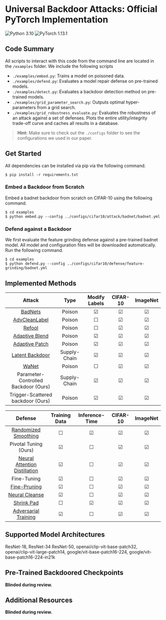 # Universal Backdoor Attacks: Official PyTorch Implementation
![Python 3.10](https://img.shields.io/badge/python-3.10-green.svg?style=plastic)
![PyTorch 1.13.1](https://img.shields.io/badge/torch-1.13.1-green.svg?style=plastic)

## Code Summary

All scripts to interact with this code from the command line are located in the ```/examples``` folder. 
We include the following scripts

* ```./examples/embed.py```: Trains a model on poisoned data.
* ```./examples/defend.py```: Evaluates a model repair defense on pre-trained models.
* ```./examples/detect.py```: Evaluates a backdoor detection method on pre-trained models.
* ```./examples/grid_parameter_search.py```: Outputs optimal hyper-parameters from a grid search.
* ```./examples/grid_robustness_evaluate.py```: Evaluates the robustness of an attack against a set of defenses. 
Plots the entire utility/integrity trade-off curve and caches all results in a database. 

> **Hint:** Make sure to check out the ```./configs``` folder to see the configurations we used in our paper.

## Get Started
All dependencies can be installed via pip via the following command.
```shell
$ pip install -r requirements.txt
```

### Embed a Backdoor from Scratch
Embed a badnet backdoor from scratch on CIFAR-10 using the following command.
```shell
$ cd examples
$ python embed.py --config ../configs/cifar10/attack/badnet/badnet.yml
```


### Defend against a Backdoor
We first evaluate the feature grinding defense against a pre-trained badnet model.
All model and configuration files will be downloaded automatically.
Run the following command.
```shell
$ cd examples
$ python defend.py --config ../configs/cifar10/defense/feature-grinding/badnet.yml 
```

## Implemented Methods
|                                              Attack                                              |     Type     | Modify Labels |     CIFAR-10      |     ImageNet      |
|:------------------------------------------------------------------------------------------------:|:------------:|:-------------:|:-----------------:|:-----------------:|
|                           [BadNets](https://arxiv.org/abs/1708.06733)                            |    Poison    |    &#9745;    |      &#9745;      |      &#9745;      |
|              [AdvCleanLabel](https://people.csail.mit.edu/madry/lab/cleanlabel.pdf)              |    Poison    |    &#9744;    |      &#9745;      |      &#9745;      |
|                            [Refool](https://arxiv.org/abs/2007.02343)                            |    Poison    |    &#9744;    |      &#9745;      |      &#9745;      |
|                   [Adaptive Blend](https://openreview.net/pdf?id=_wSHsgrVali)                    |    Poison    |    &#9745;    |      &#9745;      |      &#9745;      |
|                   [Adaptive Patch](https://openreview.net/pdf?id=_wSHsgrVali)                    |    Poison    |    &#9745;    |      &#9745;      |      &#9745;      |
| [Latent Backdoor](https://people.cs.uchicago.edu/~ravenben/publications/pdf/pbackdoor-ccs19.pdf) | Supply-Chain |    &#9745;    |      &#9745;      |      &#9745;      |
|                          [WaNet](https://arxiv.org/pdf/2102.10369.pdf)                           |    Poison    |    &#9744;    |      &#9745;      |      &#9745;      |
|                               Parameter-Controlled Backdoor (Ours)                               | Supply-Chain |    &#9745;    |      &#9745;      |      &#9745;      |
|                                Trigger-Scattered backdoor (Ours)                                 |    Poison    |    &#9745;    |      &#9745;      |      &#9745;      |

|                                     Defense                                     | Training Data | Inference-Time | CIFAR-10 | ImageNet |
|:-------------------------------------------------------------------------------:|:-------------:|:--------------:|:--------:|:--------:|
|            [Randomized Smoothing](https://arxiv.org/abs/1902.02918)             |    &#9744;    |    &#9745;     | &#9745;  | &#9745;  |
|                              Pivotal Tuning (Ours)                              |    &#9745;    |    &#9744;     | &#9745;  | &#9745;  |
|        [Neural Attention Distillation](https://arxiv.org/abs/2101.05930)        |    &#9745;    |    &#9744;     | &#9745;  | &#9745;  |
|                                   Fine-Tuning                                   |    &#9745;    |    &#9744;     | &#9745;  | &#9745;  |
|                [Fine-Pruning](https://arxiv.org/abs/1805.12185)                 |    &#9745;    |    &#9744;     | &#9745;  | &#9745;  |
| [Neural Cleanse](https://ieeexplore.ieee.org/iel7/8826229/8835208/08835365.pdf) |    &#9745;    |    &#9744;     | &#9745;  | &#9745;  |
|               [Shrink Pad](https://arxiv.org/pdf/2104.02361.pdf)                |    &#9744;    |    &#9745;     | &#9745;  | &#9745;  |
|          [Adversarial Training](https://arxiv.org/pdf/1706.06083.pdf)           |    &#9745;    |    &#9744;     | &#9745;  | &#9745;  |



## Supported Model Architectures
ResNet-18, ResNet-34 ResNet-50, openai/clip-vit-base-patch32, openai/clip-vit-large-patch14,
google/vit-base-patch16-224, google/vit-base-patch16-224-in21k

## Pre-Trained Backdoored Checkpoints 
**Blinded during review.**

## Additional Resources
**Blinded during review.**
